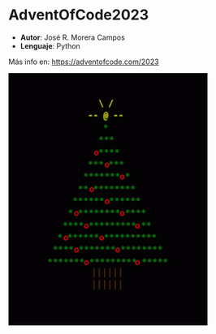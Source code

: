 # AdventOfCode2023

* **Autor**: José R. Morera Campos
* **Lenguaje**: Python

Más info en: https://adventofcode.com/2023

![alt text](https://github.com/jose-r-morera/AdventOfCode2023/blob/main/christmas-tree.gif?raw=true)
